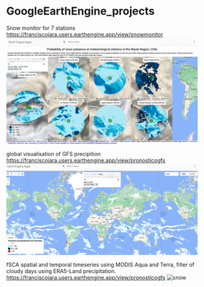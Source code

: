 # GoogleEarthEngine_projects


Snow monitor for 7 stations
https://franciscojara.users.earthengine.app/view/snowmonitor
![snow](https://github.com/fcojara506/GoogleEarthEngine_projects/blob/main/images/snow_monitor_app.png)


global visualisation of GFS precipition
https://franciscojara.users.earthengine.app/view/pronosticogfs
![snow](https://github.com/fcojara506/GoogleEarthEngine_projects/blob/main/images/GFS_forecast_global.png)



fSCA spatial and temporal timeseries using MODIS Aqua and Terra, filter of cloudy days using ERA5-Land precipitation.
https://franciscojara.users.earthengine.app/view/pronosticogfs
![snow](https://github.com/fcojara506/GoogleEarthEngine_projects/blob/main/images/fsca_cloudless_timeseries.png)
